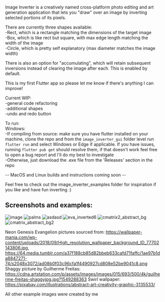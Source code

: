 Image Inverter is a creatively named cross-platform photo editing and art generation application that lets you "draw" over an image by inverting selected portions of its pixels.

There are currently three shapes available:  
-Rect, which is a rectangle matching the dimensions of the target image  
-Box, which is like rect but square, with max edge length matching the width of the image  
-Circle, which is pretty self explanatory (max diameter matches the image width)  

There is also an option for "accumulating", which will retain subsequent inversions instead of clearing the image after each. This is enabled by default.

This is my first Flutter app so please let me know if there's anything I can improve!

Current WIP:  
-general code refactoring  
-additional shapes  
-undo and redo button  

To run:  
Windows:  
-If compiling from source: make sure you have flutter installed on your machine, clone the repo and from the `image_inverter_gui` folder level run `flutter run` and select Windows or Edge if applicable. If you have issues, running `flutter pub get` should resolve them, if that doesn't work feel free to open a bug report and I'll do my best to investigate  
-Otherwise, just download the .exe file from the 'Releases' section in the repo  

-- MacOS and Linux builds and instructions coming soon --

Feel free to check out the image_inverter_examples folder for inspiration if you like and have fun inverting :)

Screenshots and examples:
---------------------------------------------------------------------------------------------------------------
![image](https://github.com/user-attachments/assets/64fd7b63-5b74-4040-87d4-78059a7601f1)
![palms](https://github.com/user-attachments/assets/f635069c-12ea-4ba4-a07e-c59b41ae52fe)
![asdasd](https://github.com/user-attachments/assets/2e49f990-845c-4746-b254-c1b8dc5618df)
![eva_inverted6](https://github.com/user-attachments/assets/4cea60c5-14e6-4f54-adc0-d152a6555a56)
![cmatrix2_abstract_bg](https://github.com/user-attachments/assets/9c2d53eb-9f88-4f35-acce-9a772c60058e)
![cmatrix_abstract_bg2](https://github.com/user-attachments/assets/ee0bec4d-34d8-4e20-bd14-e420eeb312b6)

Neon Genesis Evangelion pictures sourced from: https://wallpaper-mania.com/wp-content/uploads/2018/09/High_resolution_wallpaper_background_ID_77702143806.jpg, https://64.media.tumblr.com/a37f188cb85d82bbeb633cafd71faffc/1ae97b1da8847271-74/s2048x3072/ad08b0f03c96cfa1f4490927cd808e52be9041c8.png
Shaggy picture by Guilherme Freitas: https://cdna.artstation.com/p/assets/images/images/015/693/500/4k/guilherme-freitas-shaggyjpg.jpg?1549288363
Swirl wallpaper: https://pixabay.com/illustrations/abstract-art-creativity-graphic-3135533/

All other example images were created by me
